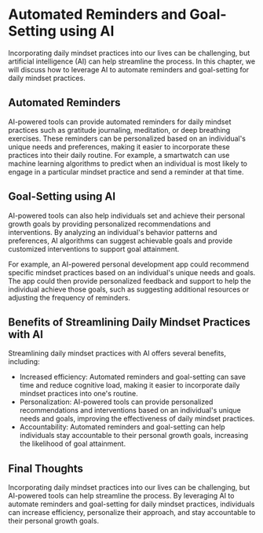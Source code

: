 Automated Reminders and Goal-Setting using AI
======================================================================================================

Incorporating daily mindset practices into our lives can be challenging, but artificial intelligence (AI) can help streamline the process. In this chapter, we will discuss how to leverage AI to automate reminders and goal-setting for daily mindset practices.

Automated Reminders
-------------------

AI-powered tools can provide automated reminders for daily mindset practices such as gratitude journaling, meditation, or deep breathing exercises. These reminders can be personalized based on an individual's unique needs and preferences, making it easier to incorporate these practices into their daily routine. For example, a smartwatch can use machine learning algorithms to predict when an individual is most likely to engage in a particular mindset practice and send a reminder at that time.

Goal-Setting using AI
---------------------

AI-powered tools can also help individuals set and achieve their personal growth goals by providing personalized recommendations and interventions. By analyzing an individual's behavior patterns and preferences, AI algorithms can suggest achievable goals and provide customized interventions to support goal attainment.

For example, an AI-powered personal development app could recommend specific mindset practices based on an individual's unique needs and goals. The app could then provide personalized feedback and support to help the individual achieve those goals, such as suggesting additional resources or adjusting the frequency of reminders.

Benefits of Streamlining Daily Mindset Practices with AI
--------------------------------------------------------

Streamlining daily mindset practices with AI offers several benefits, including:

* Increased efficiency: Automated reminders and goal-setting can save time and reduce cognitive load, making it easier to incorporate daily mindset practices into one's routine.
* Personalization: AI-powered tools can provide personalized recommendations and interventions based on an individual's unique needs and goals, improving the effectiveness of daily mindset practices.
* Accountability: Automated reminders and goal-setting can help individuals stay accountable to their personal growth goals, increasing the likelihood of goal attainment.

Final Thoughts
--------------

Incorporating daily mindset practices into our lives can be challenging, but AI-powered tools can help streamline the process. By leveraging AI to automate reminders and goal-setting for daily mindset practices, individuals can increase efficiency, personalize their approach, and stay accountable to their personal growth goals.


